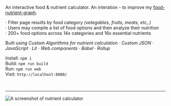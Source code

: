 An interactive food & nutrient calculator. An interation - to improve my [food-nutrient-graph](https://github.com/bodymoto/food-nutrient-graph). <br/>

· Filter page results by food category *(vetegables, fruits, meats, etc,.)*<br/> 
· Users may compile a list of food options and then analyze their nutrition<br/> 
· 200+ food options across 14x categories and 16x essential nutrients<br/> 

Built using *Custom Algorithms for nutrient calculation · Custom JSON · JavaScript · Lit · Web components · Babel · Rollup*<br/>

Install: ```npm i```<br/>
Build: ```npm run build```<br/>
Run: ```npm run web```<br/>
Visit: ```http://localhost:8000/```<br/>

<br/><hr/>

<img src="../../blob/main/calculator-ss.png" alt="A screenshot of nutrient calculator" />
